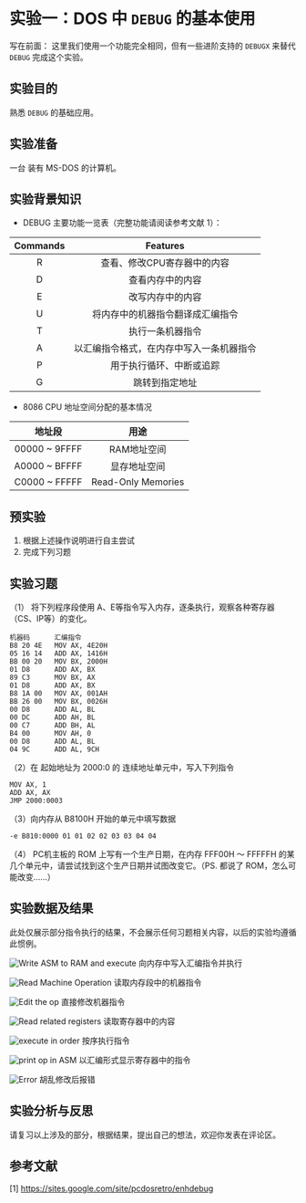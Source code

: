 # 实验一：DOS 中 ```DEBUG``` 的基本使用

写在前面： 这里我们使用一个功能完全相同，但有一些进阶支持的 ```DEBUGX``` 来替代 ```DEBUG``` 完成这个实验。

## 实验目的

熟悉 ```DEBUG``` 的基础应用。

## 实验准备

一台 装有 MS-DOS 的计算机。

## 实验背景知识

- DEBUG 主要功能一览表（完整功能请阅读参考文献 1）：

| Commands | Features |
| :----------: | :------: |
| R | 查看、修改CPU寄存器中的内容 |
| D | 查看内存中的内容 |
| E | 改写内存中的内容 |
| U | 将内存中的机器指令翻译成汇编指令 |
| T | 执行一条机器指令 |
| A | 以汇编指令格式，在内存中写入一条机器指令 |
| P | 用于执行循环、中断或追踪 |
| G | 跳转到指定地址 |

- 8086 CPU 地址空间分配的基本情况

| 地址段 | 用途 |
| :---: | :---: |
| 00000 ~ 9FFFF | RAM地址空间 |
| A0000 ~ BFFFF | 显存地址空间 |
| C0000 ~ FFFFF | Read-Only Memories |

## 预实验

1. 根据上述操作说明进行自主尝试
2. 完成下列习题

## 实验习题

（1） 将下列程序段使用 A、E等指令写入内存，逐条执行，观察各种寄存器（CS、IP等）的变化。

```asm6502
机器码      汇编指令
B8 20 4E   MOV AX, 4E20H
05 16 14   ADD AX, 1416H
BB 00 20   MOV BX, 2000H
01 D8      ADD AX, BX
89 C3      MOV BX, AX
01 D8      ADD AX, BX
B8 1A 00   MOV AX, 001AH
BB 26 00   MOV BX, 0026H
00 D8      ADD AL, BL
00 DC      ADD AH, BL
00 C7      ADD BH, AL
B4 00      MOV AH, 0
00 D8      ADD AL, BL
04 9C      ADD AL, 9CH
```

（2）在 起始地址为 2000:0 的 连续地址单元中，写入下列指令

```asm6502
MOV AX, 1
ADD AX, AX
JMP 2000:0003
```

（3）向内存从 B8100H 开始的单元中填写数据

```
-e B810:0000 01 01 02 02 03 03 04 04
```

（4） PC机主板的 ROM 上写有一个生产日期，在内存 FFF00H ～ FFFFFH 的某几个单元中，请尝试找到这个生产日期并试图改变它。（PS. 都说了 ROM，怎么可能改变......）

## 实验数据及结果

此处仅展示部分指令执行的结果，不会展示任何习题相关内容，以后的实验均遵循此惯例。

![Write ASM to RAM and execute](../assets/exps/exp1/debugexp1-at.png)
向内存中写入汇编指令并执行

![Read Machine Operation](../assets/exps/exp1/debugexp1-d.png)
读取内存段中的机器指令

![Edit the op](../assets/exps/exp1/debugexp1-ed.png)
直接修改机器指令

![Read related registers](../assets/exps/exp1/debugexp1-r.png)
读取寄存器中的内容

![execute in order](../assets/exps/exp1/debugexp1-t.png)
按序执行指令

![print op in ASM](../assets/exps/exp1/debugexp1-ut.png)
以汇编形式显示寄存器中的指令

![Error](../assets/exps/exp1/debugexp1-error.png)
胡乱修改后报错

## 实验分析与反思

请复习以上涉及的部分，根据结果，提出自己的想法，欢迎你发表在评论区。

## 参考文献

[1] https://sites.google.com/site/pcdosretro/enhdebug